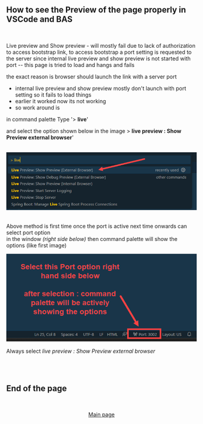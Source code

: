 </br></br>

## How to see the Preview of the page properly in VSCode and BAS

</br>

Live preview and Show preview - will mostly fail due to lack of authorization to access bootstrap link, to access bootstrap a port setting is requested to the server since internal live preview and show preview is not started with port -- this page is tried to load and hangs and fails

the exact reason is browser should launch the link with a server port 
- internal live preview and show preview mostly don't launch with port setting so it fails to load things 
- earlier it worked now its not working
- so work around is 

in command palette Type '> **live**' 

and select the option shown below in the image > **live preview : Show Preview external browser**' 

</br>

<img src="./files/ui5e8_1.png" >


</br> Above method is first time once the port is active next time onwards can select port option 
</br> in the window *(right side below)* then command palette will show the options (like first image) 
</br> 

<img src="./files/ui5e8_2.png" >

</br>

Always select *live preview : Show Preview external browser*

</br></br>

## End of the page
</br>
<p align="center"> <a href="https://github.com/Octavius-Dante/Arthelais/tree/main"> Main page </a> </p>

<!-- - [x] <a href="https://github.com/Octavius-Dante/Arthelais/tree/main/ex_38"> Exercise 38-Fiori Elements Basics</a> -->
</br></br>